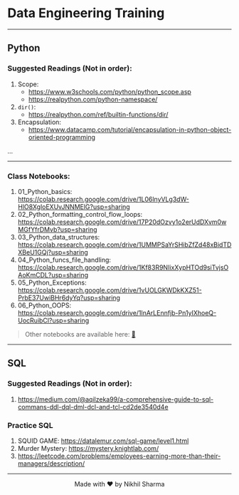 # Data Engineering Training

----

## Python
### Suggested Readings (Not in order):
1. Scope:
    - https://www.w3schools.com/python/python_scope.asp
    - https://realpython.com/python-namespace/
2. `dir()`:
    - https://realpython.com/ref/builtin-functions/dir/
3. Encapsulation:
    - https://www.datacamp.com/tutorial/encapsulation-in-python-object-oriented-programming
    
...

---

### Class Notebooks:
1. 01_Python_basics: https://colab.research.google.com/drive/1L06lnyVLg3dW-HlO8XgloEXUvJNNMElG?usp=sharing
2. 02_Python_formatting_control_flow_loops: https://colab.research.google.com/drive/17P20dOzvy1o2erUdDXvm0wMGfYfrDMvb?usp=sharing
3. 03_Python_data_structures: https://colab.research.google.com/drive/1UMMPSaYrSHibZfZd48xBidTDXBeU1GQj?usp=sharing
4. 04_Python_funcs_file_handling: https://colab.research.google.com/drive/1Kf83R9NIixXypHTOd9siTvjsOAoKmCDL?usp=sharing
5. 05_Python_Exceptions: https://colab.research.google.com/drive/1vUOLGKWDkKXZ51-PrbE37UwiBHr6dyYq?usp=sharing
6. 06_Python_OOPS: https://colab.research.google.com/drive/1lnArLEnnfjb-Pn1yIXhoeQ-UocRuibCl?usp=sharing

> Other notebooks are available here: [🔗](https://github.com/KirkYagami/DataEngineeringTrainingJune2025/tree/main/01_Python/01_Notebooks)

---


## SQL
### Suggested Readings (Not in order):
1. https://medium.com/@aqilzeka99/a-comprehensive-guide-to-sql-commans-ddl-dql-dml-dcl-and-tcl-cd2de3540d4e

### Practice SQL
1. SQUID GAME: https://datalemur.com/sql-game/level1.html
2. Murder Mystery: https://mystery.knightlab.com/
3. https://leetcode.com/problems/employees-earning-more-than-their-managers/description/




---

<div align="center">
Made with ❤️ by Nikhil Sharma
</div>
